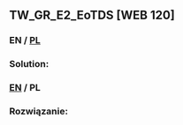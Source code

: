 ## TW_GR_E2_EoTDS [WEB 120]

>

### EN / [PL](#rozwiązanie)

### Solution:

### [EN](#solution) / PL

### Rozwiązanie:
